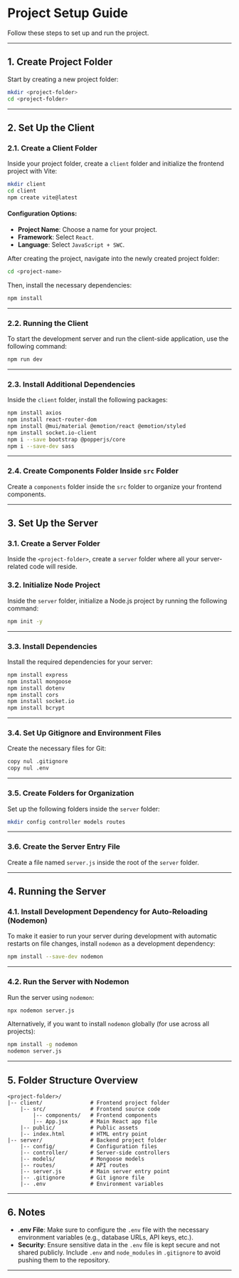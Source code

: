 # Project Setup Guide

Follow these steps to set up and run the project.

---

## 1. Create Project Folder

Start by creating a new project folder:

```bash
mkdir <project-folder>
cd <project-folder>
```

---

## 2. Set Up the Client

### 2.1. Create a Client Folder

Inside your project folder, create a `client` folder and initialize the frontend project with Vite:

```bash
mkdir client
cd client
npm create vite@latest
```

#### Configuration Options:
- **Project Name**: Choose a name for your project.
- **Framework**: Select `React`.
- **Language**: Select `JavaScript + SWC`.

After creating the project, navigate into the newly created project folder:

```bash
cd <project-name>
```

Then, install the necessary dependencies:

```bash
npm install
```

---

### 2.2. Running the Client

To start the development server and run the client-side application, use the following command:

```bash
npm run dev
```

---

### 2.3. Install Additional Dependencies

Inside the `client` folder, install the following packages:

```bash
npm install axios
npm install react-router-dom
npm install @mui/material @emotion/react @emotion/styled
npm install socket.io-client
npm i --save bootstrap @popperjs/core
npm i --save-dev sass
```

---

### 2.4. Create Components Folder Inside `src` Folder

Create a `components` folder inside the `src` folder to organize your frontend components.

---

## 3. Set Up the Server

### 3.1. Create a Server Folder

Inside the `<project-folder>`, create a `server` folder where all your server-related code will reside.

### 3.2. Initialize Node Project

Inside the `server` folder, initialize a Node.js project by running the following command:

```bash
npm init -y
```

---

### 3.3. Install Dependencies

Install the required dependencies for your server:

```bash
npm install express
npm install mongoose
npm install dotenv
npm install cors
npm install socket.io
npm install bcrypt
```

---

### 3.4. Set Up Gitignore and Environment Files

Create the necessary files for Git:

```bash
copy nul .gitignore
copy nul .env
```

---

### 3.5. Create Folders for Organization

Set up the following folders inside the `server` folder:

```bash
mkdir config controller models routes
```

---

### 3.6. Create the Server Entry File

Create a file named `server.js` inside the root of the `server` folder.

---

## 4. Running the Server

### 4.1. Install Development Dependency for Auto-Reloading (Nodemon)

To make it easier to run your server during development with automatic restarts on file changes, install `nodemon` as a development dependency:

```bash
npm install --save-dev nodemon
```

---

### 4.2. Run the Server with Nodemon

Run the server using `nodemon`:

```bash
npx nodemon server.js
```

Alternatively, if you want to install `nodemon` globally (for use across all projects):

```bash
npm install -g nodemon
nodemon server.js
```

---

## 5. Folder Structure Overview

```
<project-folder>/
|-- client/               # Frontend project folder
    |-- src/              # Frontend source code
        |-- components/   # Frontend components
        |-- App.jsx       # Main React app file
    |-- public/           # Public assets
    |-- index.html        # HTML entry point
|-- server/               # Backend project folder
    |-- config/           # Configuration files
    |-- controller/       # Server-side controllers
    |-- models/           # Mongoose models
    |-- routes/           # API routes
    |-- server.js         # Main server entry point
    |-- .gitignore        # Git ignore file
    |-- .env              # Environment variables
```

---

## 6. Notes

- **.env File**: Make sure to configure the `.env` file with the necessary environment variables (e.g., database URLs, API keys, etc.).
- **Security**: Ensure sensitive data in the `.env` file is kept secure and not shared publicly. Include `.env` and `node_modules` in `.gitignore` to avoid pushing them to the repository.

---


